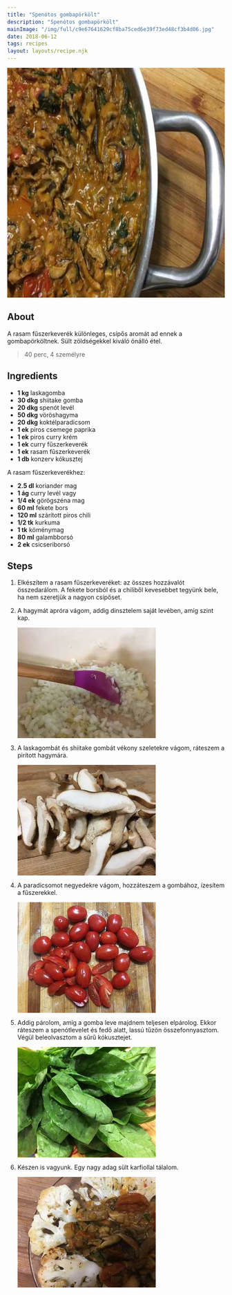 ```yaml
---
title: "Spenótos gombapörkölt"
description: "Spenótos gombapörkölt"
mainImage: "/img/full/c9e67641629cf8ba75ced6e39f73ed48cf3b4d06.jpg"
date: 2018-06-12
tags: recipes
layout: layouts/recipe.njk
---
```

                            
<p align="center"><a href="https://cookpad.com/hu/receptek/5156954-spenotos-gombaporkolt" rel="Recipe source page"><img width="751" height="532" src="/img/full/c9e67641629cf8ba75ced6e39f73ed48cf3b4d06.jpg"/></a></p>

## About
<p class="mb-sm">A rasam fűszerkeverék különleges, csípős aromát ad ennek a  gombapörköltnek. Sült zöldségekkel kiváló önálló étel. </p>

> 40 perc, 4 személyre 

## Ingredients
* **1 kg** laskagomba
* **30 dkg** shiitake gomba
* **20 dkg** spenót levél
* **50 dkg** vöröshagyma
* **20 dkg** koktélparadicsom
* **1 ek** piros csemege paprika
* **1 ek** piros curry krém
* **1 ek** curry fűszerkeverék
* **1 ek** rasam fűszerkeverék
* **1 db** konzerv kókusztej

A rasam fűszerkeverékhez:
* **2.5 dl** koriander mag
* **1 ág** curry levél vagy
* **1/4 ek** görögszéna mag
* **60 ml** fekete bors
* **120 ml** szárított piros chili
* **1/2 tk** kurkuma
* **1 tk** köménymag
* **80 ml** galambborsó
* **2 ek** csicseriborsó

## Steps

1. Elkészítem a rasam fűszerkeveréket: az összes hozzávalót összedarálom. A fekete borsból és a chiliből kevesebbet tegyünk bele, ha nem szeretjük a nagyon csípőset.
 
    <div style="clear: both"/>

2. A hagymát apróra vágom, addig dinsztelem saját levében, amíg szint kap.
 
    <p><img width="320" height="256" align="left" src="/img/full/ff21bdd73c3256b8ca6727b7a340c31c1286e54a.jpg"/></p><div style="clear: both"/>

3. A laskagombát és shiitake gombát vékony szeletekre vágom, ráteszem a pirított hagymára.
 
    <p><img width="320" height="256" align="left" src="/img/full/9999f3f5be1394af7e68db554a5e21debb3b1698.jpg"/></p><div style="clear: both"/>

4. A paradicsomot negyedekre vágom, hozzáteszem a gombához, ízesítem a fűszerekkel.
 
    <p><img width="320" height="256" align="left" src="/img/full/4fb4ea89f160422a31ae4629975a9dd57a90b5a1.jpg"/></p><div style="clear: both"/>

5. Addig párolom, amíg a gomba leve majdnem teljesen elpárolog. Ekkor ráteszem a spenótlevelet és fedő alatt, lassú tűzön összefonnyasztom. Végül beleolvasztom a sűrű kókusztejet.
 
    <p><img width="320" height="256" align="left" src="/img/full/065a391d718e89b7da500788fefd7a6cd4822772.jpg"/></p><div style="clear: both"/>

6. Készen is vagyunk. Egy nagy adag sült karfiollal tálalom.
 
    <p><img width="320" height="256" align="left" src="/img/full/62707f871282ba464d3de8365f4d0688f569021a.jpg"/></p><div style="clear: both"/>

